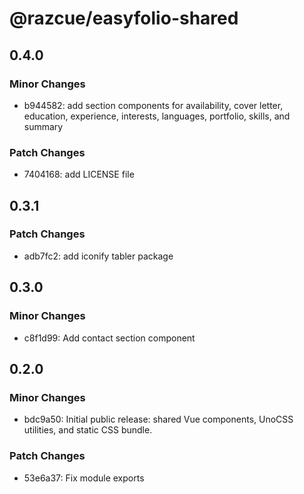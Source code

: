 # @razcue/easyfolio-shared

## 0.4.0

### Minor Changes

- b944582: add section components for availability, cover letter, education, experience, interests, languages, portfolio, skills, and summary

### Patch Changes

- 7404168: add LICENSE file

## 0.3.1

### Patch Changes

- adb7fc2: add iconify tabler package

## 0.3.0

### Minor Changes

- c8f1d99: Add contact section component

## 0.2.0

### Minor Changes

- bdc9a50: Initial public release: shared Vue components, UnoCSS utilities, and static CSS bundle.

### Patch Changes

- 53e6a37: Fix module exports

